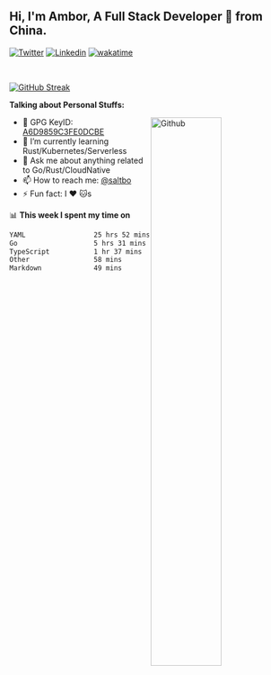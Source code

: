 ## Hi, I'm Ambor, A Full Stack Developer 🚀 from China.

[![Twitter](https://img.shields.io/badge/-saltbo-1ca0f1?style=flat&logo=twitter&logoColor=white)](https://twitter.com/rdsaltbo)
[![Linkedin](https://img.shields.io/badge/-saltbo-blue?style=flat&logo=Linkedin&logoColor=white)](https://www.linkedin.com/in/saltbo/)
[![wakatime](https://wakatime.com/badge/user/f82b1c77-faab-48cd-aef5-a12c0aff104b.svg)](https://wakatime.com/@f82b1c77-faab-48cd-aef5-a12c0aff104b)

&nbsp;  

[![GitHub Streak](http://github-readme-streak-stats.herokuapp.com?user=saltbo&hide_border=true&date_format=M%20j%5B%2C%20Y%5D)](https://git.io/streak-stats)

**Talking about Personal Stuffs:**
<!-- Any image aligned to the right. Beware the width  -->
<img width="50%" align="right" alt="Github" src="https://raw.githubusercontent.com/saltbo/saltbo/master/images/git-header.svg" />

- 🤘 GPG KeyID: [A6D9859C3FE0DCBE](https://saltbo.cn/pgp_keys.asc)
- 🌱 I’m currently learning Rust/Kubernetes/Serverless
- 💬 Ask me about anything related to Go/Rust/CloudNative
- 📫 How to reach me: [@saltbo](https://t.me/saltbo)
- ⚡ Fun fact: I :heart: :cat:s


📊 **This week I spent my time on**
<!--START_SECTION:waka-->

```txt
YAML                 25 hrs 52 mins  █████████████████▓░░░░░░░   70.32 %
Go                   5 hrs 31 mins   ███▓░░░░░░░░░░░░░░░░░░░░░   15.03 %
TypeScript           1 hr 37 mins    █░░░░░░░░░░░░░░░░░░░░░░░░   04.43 %
Other                58 mins         ▓░░░░░░░░░░░░░░░░░░░░░░░░   02.67 %
Markdown             49 mins         ▓░░░░░░░░░░░░░░░░░░░░░░░░   02.24 %
```

<!--END_SECTION:waka-->
